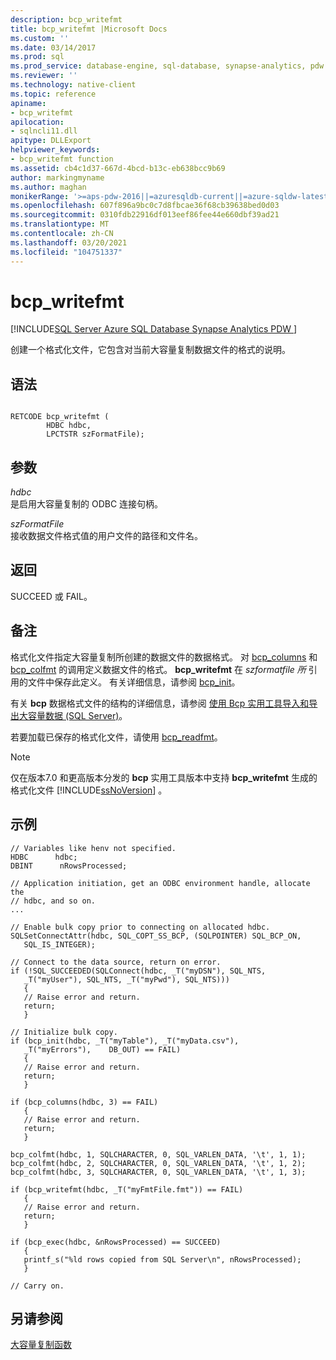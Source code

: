 ```yaml
---
description: bcp_writefmt
title: bcp_writefmt |Microsoft Docs
ms.custom: ''
ms.date: 03/14/2017
ms.prod: sql
ms.prod_service: database-engine, sql-database, synapse-analytics, pdw
ms.reviewer: ''
ms.technology: native-client
ms.topic: reference
apiname:
- bcp_writefmt
apilocation:
- sqlncli11.dll
apitype: DLLExport
helpviewer_keywords:
- bcp_writefmt function
ms.assetid: cb4c1d37-667d-4bcd-b13c-eb638bcc9b69
author: markingmyname
ms.author: maghan
monikerRange: '>=aps-pdw-2016||=azuresqldb-current||=azure-sqldw-latest||>=sql-server-2016||>=sql-server-linux-2017||=azuresqldb-mi-current'
ms.openlocfilehash: 607f896a9bc0c7d8fbcae36f68cb39638bed0d03
ms.sourcegitcommit: 0310fdb22916df013eef86fee44e660dbf39ad21
ms.translationtype: MT
ms.contentlocale: zh-CN
ms.lasthandoff: 03/20/2021
ms.locfileid: "104751337"
---
```

# <a name="bcp_writefmt"></a>bcp_writefmt
[!INCLUDE[SQL Server Azure SQL Database Synapse Analytics PDW ](../../includes/applies-to-version/sql-asdb-asdbmi-asa-pdw.md)]

  创建一个格式化文件，它包含对当前大容量复制数据文件的格式的说明。  
  
## <a name="syntax"></a>语法  
  
```  
  
RETCODE bcp_writefmt (  
        HDBC hdbc,  
        LPCTSTR szFormatFile);  
```  
  
## <a name="arguments"></a>参数  
 *hdbc*  
 是启用大容量复制的 ODBC 连接句柄。  
  
 *szFormatFile*  
 接收数据文件格式值的用户文件的路径和文件名。  
  
## <a name="returns"></a>返回  
 SUCCEED 或 FAIL。  
  
## <a name="remarks"></a>备注  
 格式化文件指定大容量复制所创建的数据文件的数据格式。 对 [bcp_columns](../../relational-databases/native-client-odbc-extensions-bulk-copy-functions/bcp-columns.md) 和 [bcp_colfmt](../../relational-databases/native-client-odbc-extensions-bulk-copy-functions/bcp-colfmt.md) 的调用定义数据文件的格式。 **bcp_writefmt** 在 *szformatfile 所* 引用的文件中保存此定义。 有关详细信息，请参阅 [bcp_init](../../relational-databases/native-client-odbc-extensions-bulk-copy-functions/bcp-init.md)。  
  
 有关 **bcp** 数据格式文件的结构的详细信息，请参阅 [使用 Bcp 实用工具导入和导出大容量数据 &#40;SQL Server&#41;](../../relational-databases/import-export/import-and-export-bulk-data-by-using-the-bcp-utility-sql-server.md)。  
  
 若要加载已保存的格式化文件，请使用 [bcp_readfmt](../../relational-databases/native-client-odbc-extensions-bulk-copy-functions/bcp-readfmt.md)。  
  
> [!NOTE]  
>  仅在版本7.0 和更高版本分发的 **bcp** 实用工具版本中支持 **bcp_writefmt** 生成的格式化文件 [!INCLUDE[ssNoVersion](../../includes/ssnoversion-md.md)] 。  
  
## <a name="example"></a>示例  
  
```  
// Variables like henv not specified.  
HDBC      hdbc;  
DBINT      nRowsProcessed;  
  
// Application initiation, get an ODBC environment handle, allocate the  
// hdbc, and so on.  
...   
  
// Enable bulk copy prior to connecting on allocated hdbc.  
SQLSetConnectAttr(hdbc, SQL_COPT_SS_BCP, (SQLPOINTER) SQL_BCP_ON,  
   SQL_IS_INTEGER);  
  
// Connect to the data source, return on error.  
if (!SQL_SUCCEEDED(SQLConnect(hdbc, _T("myDSN"), SQL_NTS,  
   _T("myUser"), SQL_NTS, _T("myPwd"), SQL_NTS)))  
   {  
   // Raise error and return.  
   return;  
   }  
  
// Initialize bulk copy.   
if (bcp_init(hdbc, _T("myTable"), _T("myData.csv"),  
   _T("myErrors"),    DB_OUT) == FAIL)  
   {  
   // Raise error and return.  
   return;  
   }  
  
if (bcp_columns(hdbc, 3) == FAIL)  
   {  
   // Raise error and return.  
   return;  
   }  
  
bcp_colfmt(hdbc, 1, SQLCHARACTER, 0, SQL_VARLEN_DATA, '\t', 1, 1);  
bcp_colfmt(hdbc, 2, SQLCHARACTER, 0, SQL_VARLEN_DATA, '\t', 1, 2);  
bcp_colfmt(hdbc, 3, SQLCHARACTER, 0, SQL_VARLEN_DATA, '\t', 1, 3);  
  
if (bcp_writefmt(hdbc, _T("myFmtFile.fmt")) == FAIL)  
   {  
   // Raise error and return.  
   return;  
   }  
  
if (bcp_exec(hdbc, &nRowsProcessed) == SUCCEED)  
   {  
   printf_s("%ld rows copied from SQL Server\n", nRowsProcessed);  
   }  
  
// Carry on.  
```  
  
## <a name="see-also"></a>另请参阅  
 [大容量复制函数](../../relational-databases/native-client-odbc-extensions-bulk-copy-functions/sql-server-driver-extensions-bulk-copy-functions.md)  
  
  
